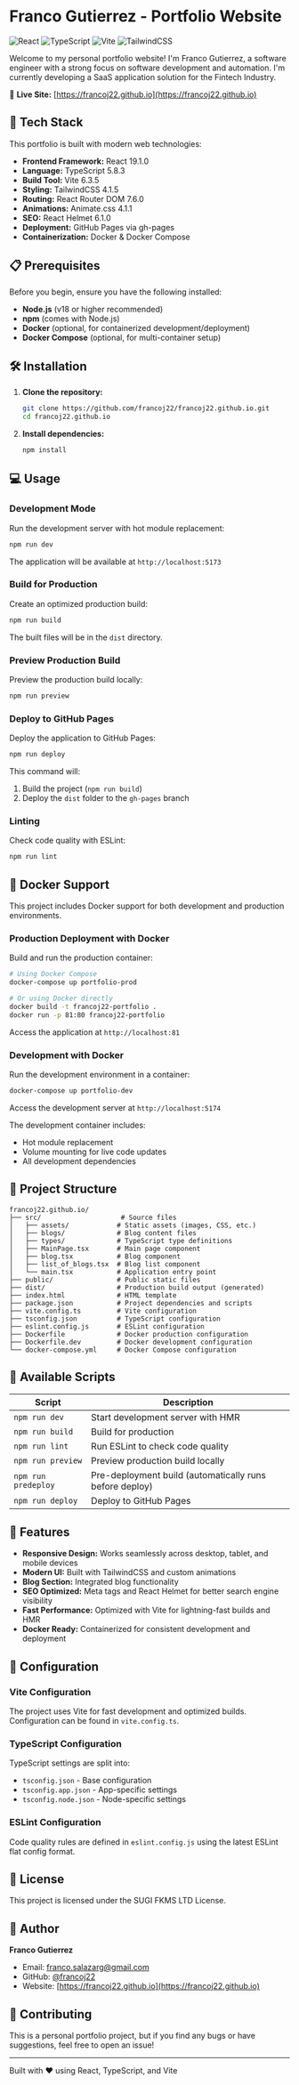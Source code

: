 # Franco Gutierrez - Portfolio Website

![React](https://img.shields.io/badge/React-19.1.0-61DAFB?style=flat&logo=react&logoColor=white)
![TypeScript](https://img.shields.io/badge/TypeScript-5.8.3-3178C6?style=flat&logo=typescript&logoColor=white)
![Vite](https://img.shields.io/badge/Vite-6.3.5-646CFF?style=flat&logo=vite&logoColor=white)
![TailwindCSS](https://img.shields.io/badge/TailwindCSS-4.1.5-06B6D4?style=flat&logo=tailwindcss&logoColor=white)

Welcome to my personal portfolio website! I'm Franco Gutierrez, a software engineer with a strong focus on software development and automation. I'm currently developing a SaaS application solution for the Fintech Industry.

🔗 **Live Site:** [https://francoj22.github.io](https://francoj22.github.io)

## 🚀 Tech Stack

This portfolio is built with modern web technologies:

- **Frontend Framework:** React 19.1.0
- **Language:** TypeScript 5.8.3
- **Build Tool:** Vite 6.3.5
- **Styling:** TailwindCSS 4.1.5
- **Routing:** React Router DOM 7.6.0
- **Animations:** Animate.css 4.1.1
- **SEO:** React Helmet 6.1.0
- **Deployment:** GitHub Pages via gh-pages
- **Containerization:** Docker & Docker Compose

## 📋 Prerequisites

Before you begin, ensure you have the following installed:

- **Node.js** (v18 or higher recommended)
- **npm** (comes with Node.js)
- **Docker** (optional, for containerized development/deployment)
- **Docker Compose** (optional, for multi-container setup)

## 🛠️ Installation

1. **Clone the repository:**
   ```bash
   git clone https://github.com/francoj22/francoj22.github.io.git
   cd francoj22.github.io
   ```

2. **Install dependencies:**
   ```bash
   npm install
   ```

## 💻 Usage

### Development Mode

Run the development server with hot module replacement:

```bash
npm run dev
```

The application will be available at `http://localhost:5173`

### Build for Production

Create an optimized production build:

```bash
npm run build
```

The built files will be in the `dist` directory.

### Preview Production Build

Preview the production build locally:

```bash
npm run preview
```

### Deploy to GitHub Pages

Deploy the application to GitHub Pages:

```bash
npm run deploy
```

This command will:
1. Build the project (`npm run build`)
2. Deploy the `dist` folder to the `gh-pages` branch

### Linting

Check code quality with ESLint:

```bash
npm run lint
```

## 🐳 Docker Support

This project includes Docker support for both development and production environments.

### Production Deployment with Docker

Build and run the production container:

```bash
# Using Docker Compose
docker-compose up portfolio-prod

# Or using Docker directly
docker build -t francoj22-portfolio .
docker run -p 81:80 francoj22-portfolio
```

Access the application at `http://localhost:81`

### Development with Docker

Run the development environment in a container:

```bash
docker-compose up portfolio-dev
```

Access the development server at `http://localhost:5174`

The development container includes:
- Hot module replacement
- Volume mounting for live code updates
- All development dependencies

## 📁 Project Structure

```
francoj22.github.io/
├── src/                    # Source files
│   ├── assets/            # Static assets (images, CSS, etc.)
│   ├── blogs/             # Blog content files
│   ├── types/             # TypeScript type definitions
│   ├── MainPage.tsx       # Main page component
│   ├── blog.tsx           # Blog component
│   ├── list_of_blogs.tsx  # Blog list component
│   └── main.tsx           # Application entry point
├── public/                # Public static files
├── dist/                  # Production build output (generated)
├── index.html             # HTML template
├── package.json           # Project dependencies and scripts
├── vite.config.ts         # Vite configuration
├── tsconfig.json          # TypeScript configuration
├── eslint.config.js       # ESLint configuration
├── Dockerfile             # Docker production configuration
├── Dockerfile.dev         # Docker development configuration
└── docker-compose.yml     # Docker Compose configuration
```

## 📜 Available Scripts

| Script | Description |
|--------|-------------|
| `npm run dev` | Start development server with HMR |
| `npm run build` | Build for production |
| `npm run lint` | Run ESLint to check code quality |
| `npm run preview` | Preview production build locally |
| `npm run predeploy` | Pre-deployment build (automatically runs before deploy) |
| `npm run deploy` | Deploy to GitHub Pages |

## 🌟 Features

- **Responsive Design:** Works seamlessly across desktop, tablet, and mobile devices
- **Modern UI:** Built with TailwindCSS and custom animations
- **Blog Section:** Integrated blog functionality
- **SEO Optimized:** Meta tags and React Helmet for better search engine visibility
- **Fast Performance:** Optimized with Vite for lightning-fast builds and HMR
- **Docker Ready:** Containerized for consistent development and deployment

## 🔧 Configuration

### Vite Configuration

The project uses Vite for fast development and optimized builds. Configuration can be found in `vite.config.ts`.

### TypeScript Configuration

TypeScript settings are split into:
- `tsconfig.json` - Base configuration
- `tsconfig.app.json` - App-specific settings
- `tsconfig.node.json` - Node-specific settings

### ESLint Configuration

Code quality rules are defined in `eslint.config.js` using the latest ESLint flat config format.

## 📄 License

This project is licensed under the SUGI FKMS LTD License.

## 👤 Author

**Franco Gutierrez**
- Email: franco.salazarg@gmail.com
- GitHub: [@francoj22](https://github.com/francoj22)
- Website: [https://francoj22.github.io](https://francoj22.github.io)

## 🤝 Contributing

This is a personal portfolio project, but if you find any bugs or have suggestions, feel free to open an issue!

---

Built with ❤️ using React, TypeScript, and Vite
